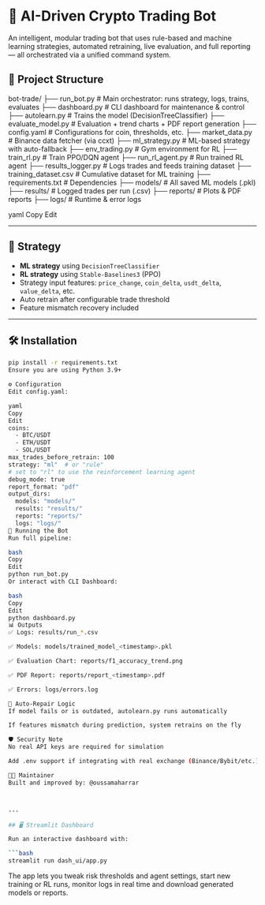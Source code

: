 # 🤖 AI-Driven Crypto Trading Bot

An intelligent, modular trading bot that uses rule-based and machine learning strategies, automated retraining, live evaluation, and full reporting — all orchestrated via a unified command system.


## 📁 Project Structure

bot-trade/
├── run_bot.py # Main orchestrator: runs strategy, logs, trains, evaluates
├── dashboard.py # CLI dashboard for maintenance & control
├── autolearn.py # Trains the model (DecisionTreeClassifier)
├── evaluate_model.py # Evaluation + trend charts + PDF report generation
├── config.yaml # Configurations for coin, thresholds, etc.
├── market_data.py # Binance data fetcher (via ccxt)
├── ml_strategy.py # ML-based strategy with auto-fallback
├── env_trading.py # Gym environment for RL
├── train_rl.py # Train PPO/DQN agent
├── run_rl_agent.py # Run trained RL agent
├── results_logger.py # Logs trades and feeds training dataset
├── training_dataset.csv # Cumulative dataset for ML training
├── requirements.txt # Dependencies
├── models/ # All saved ML models (.pkl)
├── results/ # Logged trades per run (.csv)
├── reports/ # Plots & PDF reports
├── logs/ # Runtime & error logs

yaml
Copy
Edit

---

## 🧠 Strategy

- **ML strategy** using `DecisionTreeClassifier`
- **RL strategy** using `Stable-Baselines3` (PPO)
- Strategy input features: `price_change`, `coin_delta`, `usdt_delta`, `value_delta`, etc.
- Auto retrain after configurable trade threshold
- Feature mismatch recovery included

---

## 🛠️ Installation

```bash
pip install -r requirements.txt
Ensure you are using Python 3.9+

⚙️ Configuration
Edit config.yaml:

yaml
Copy
Edit
coins:
  - BTC/USDT
  - ETH/USDT
  - SOL/USDT
max_trades_before_retrain: 100
strategy: "ml"  # or "rule"
# set to "rl" to use the reinforcement learning agent
debug_mode: true
report_format: "pdf"
output_dirs:
  models: "models/"
  results: "results/"
  reports: "reports/"
  logs: "logs/"
🚀 Running the Bot
Run full pipeline:

bash
Copy
Edit
python run_bot.py
Or interact with CLI Dashboard:

bash
Copy
Edit
python dashboard.py
📊 Outputs
✅ Logs: results/run_*.csv

✅ Models: models/trained_model_<timestamp>.pkl

✅ Evaluation Chart: reports/f1_accuracy_trend.png

✅ PDF Report: reports/report_<timestamp>.pdf

✅ Errors: logs/errors.log

🧩 Auto-Repair Logic
If model fails or is outdated, autolearn.py runs automatically

If features mismatch during prediction, system retrains on the fly

🛡️ Security Note
No real API keys are required for simulation

Add .env support if integrating with real exchange (Binance/Bybit/etc.)

👨‍💻 Maintainer
Built and improved by: @oussamaharrar



---

## 🖥️ Streamlit Dashboard

Run an interactive dashboard with:

```bash
streamlit run dash_ui/app.py
```

The app lets you tweak risk thresholds and agent settings, start new training or RL runs, monitor logs in real time and download generated models or reports.
